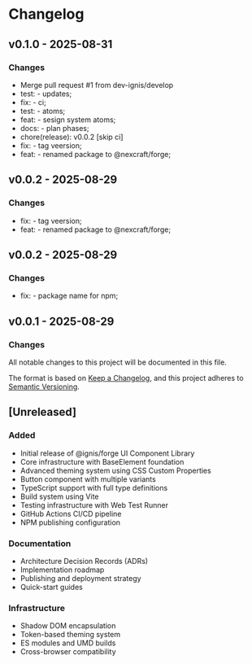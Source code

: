 # Changelog

## v0.1.0 - 2025-08-31

### Changes
- Merge pull request #1 from dev-ignis/develop
- test: - updates;
- fix: - ci;
- test: - atoms;
- feat: - sesign system atoms;
- docs: - plan phases;
- chore(release): v0.0.2 [skip ci]
- fix: - tag veersion;
- feat: - renamed package to @nexcraft/forge;
## v0.0.2 - 2025-08-29

### Changes
- fix: - tag veersion;
- feat: - renamed package to @nexcraft/forge;
## v0.0.2 - 2025-08-29

### Changes
- fix: - package name for npm;
## v0.0.1 - 2025-08-29

### Changes

All notable changes to this project will be documented in this file.

The format is based on [Keep a Changelog](https://keepachangelog.com/en/1.0.0/),
and this project adheres to [Semantic Versioning](https://semver.org/spec/v2.0.0.html).

## [Unreleased]

### Added
- Initial release of @ignis/forge UI Component Library
- Core infrastructure with BaseElement foundation
- Advanced theming system using CSS Custom Properties
- Button component with multiple variants
- TypeScript support with full type definitions
- Build system using Vite
- Testing infrastructure with Web Test Runner
- GitHub Actions CI/CD pipeline
- NPM publishing configuration

### Documentation
- Architecture Decision Records (ADRs)
- Implementation roadmap
- Publishing and deployment strategy
- Quick-start guides

### Infrastructure
- Shadow DOM encapsulation
- Token-based theming system
- ES modules and UMD builds
- Cross-browser compatibility
